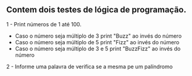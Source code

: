 ## Contem dois testes de lógica de programação.

1 - Print números de 1 até 100.
   - Caso o número seja múltiplo de 3 print "Buzz" ao invés do número
   - Caso o número seja múltiplo de 5 print "Fizz" ao invés do número
   - Caso o número seja múltiplo de 3 e 5 print "BuzzFizz" ao invés do número

2 - Informe uma palavra de verifica se a mesma pe um palíndromo
